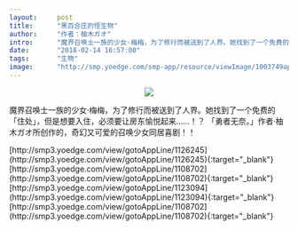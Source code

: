 ```yaml
---
layout:     post
title:      "黑百合庄的怪生物"
author:     "作者：柚木ガオ"
intro:      "魔界召唤士一族的少女·梅梅，为了修行而被送到了人界。她找到了一个免费的「住处」，但是想要入住，必须要让房东愉悦起来……！？ 「勇者无奈。」作者·柚木ガオ所创作的，奇幻又可爱的召唤少女同居喜剧！！"
date:       "2018-02-14 16:57:00"
tags:       "生物"
image:      "http://smp.yoedge.com/smp-app/resource/viewImage/1003749appline.png"
---
```

<div style="text-align: center">
<p><img src="http://smp.yoedge.com/smp-app/resource/viewImage/1003749appline.png"/></p>
</div>
<p class="post-meta">
<span>魔界召唤士一族的少女·梅梅，为了修行而被送到了人界。她找到了一个免费的「住处」，但是想要入住，必须要让房东愉悦起来……！？ 「勇者无奈。」作者·柚木ガオ所创作的，奇幻又可爱的召唤少女同居喜剧！！</span>
</p>
[http://smp3.yoedge.com/view/gotoAppLine/1126245](http://smp3.yoedge.com/view/gotoAppLine/1126245){:target="_blank"}
[http://smp3.yoedge.com/view/gotoAppLine/1108702](http://smp3.yoedge.com/view/gotoAppLine/1108702){:target="_blank"}
[http://smp3.yoedge.com/view/gotoAppLine/1123094](http://smp3.yoedge.com/view/gotoAppLine/1123094){:target="_blank"}
[http://smp3.yoedge.com/view/gotoAppLine/1108702](http://smp3.yoedge.com/view/gotoAppLine/1108702){:target="_blank"}


